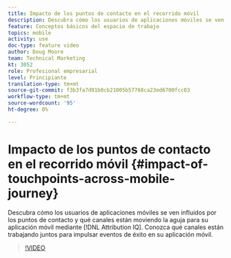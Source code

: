 ```yaml
---
title: Impacto de los puntos de contacto en el recorrido móvil
description: Descubra cómo los usuarios de aplicaciones móviles se ven influidos por los puntos de contacto y qué canales están moviendo la aguja para su aplicación móvil mediante Attribution IQ. Conozca qué canales están trabajando juntos para impulsar eventos de éxito en su aplicación móvil.
feature: Conceptos básicos del espacio de trabajo
topics: mobile
activity: use
doc-type: feature video
author: Doug Moore
team: Technical Marketing
kt: 3052
role: Profesional empresarial
level: Principiante
translation-type: tm+mt
source-git-commit: f3b3fa7d91b0cb21005b57768ca23ed6700fcc03
workflow-type: tm+mt
source-wordcount: '95'
ht-degree: 0%

---
```



# Impacto de los puntos de contacto en el recorrido móvil {#impact-of-touchpoints-across-mobile-journey}

Descubra cómo los usuarios de aplicaciones móviles se ven influidos por los puntos de contacto y qué canales están moviendo la aguja para su aplicación móvil mediante [!DNL Attribution IQ]. Conozca qué canales están trabajando juntos para impulsar eventos de éxito en su aplicación móvil.

>[!VIDEO](https://video.tv.adobe.com/v/27827/?quality=12)
